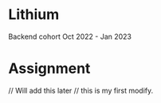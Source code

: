 # Lithium
Backend cohort Oct 2022 - Jan 2023


# Assignment
// Will add this later
// this is my first modify.